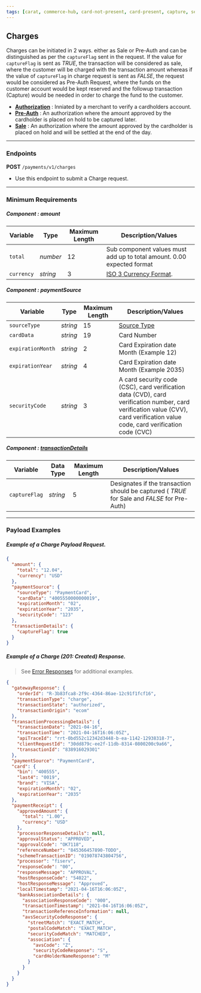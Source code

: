 ```yaml
---
tags: [carat, commerce-hub, card-not-present, card-present, capture, settle, charges]
---
```


## Charges

Charges can be initiated in 2 ways. either as Sale or Pre-Auth and can be distinguished as per the `captureFlag` sent in the request. If the value for `captureFlag` is sent as *TRUE*, the transaction will be considered as sale, where the customer will be charged with the transaction amount whereas if the value of `captureFlag` in charge request is sent as *FALSE*, the request would be considered as Pre-Auth Request, where the funds on the customer account would be kept reserved and the followup transaction (Capture) would be needed in order to charge the fund to the customer.

- **[Authorization](../FAQs-Glossary/Glossary.md#Authorization)** : Inniated by a merchant to verify a cardholders account.
- **[Pre-Auth](../FAQs-Glossary/Glossary.md#Pre-Auth)** : An authorization where the amount approved by the cardholder is placed on hold to be captured later.
- **[Sale](../FAQs-Glossary/Glossary.md#Sale)** : An authorization where the amount approved by the cardholder is placed on hold and will be settled at the end of the day.

----

### Endpoints

**POST** `/payments/v1/charges`
- Use this endpoint to submit a Charge request.


---
### Minimum Requirements

##### Component : amount

|Variable    |  Type| Maximum Length | Description/Values|
|---------|----------|----------------|---------|
| `total` | *number* | 12 | Sub component values must add up to total amount. 0.00 expected format|
| `currency` | *string* | 3 | [ISO 3 Currency Format](../Master-Data/Currency-Code.md).|

##### Component : paymentSource

Variable | Type| Maximum Length | Description/Values|
|---------|----------|----------------|---------|
|`sourceType` | *string* | 15 | [Source Type](../Master-Data/Source-Type.md)|
|`cardData`| *string* | 19 | Card Number| 
|`expirationMonth`| *string* | 2 | Card Expiration date Month (Example 12)|
|`expirationYear`| *string* | 4 | Card Expiration date Month (Example 2035)|
|`securityCode` | *string* | 3| A card security code (CSC), card verification data (CVD), card verification number, card verification value (CVV), card verification value code, card verification code (CVC)|

##### Component : [transactionDetails](../Master-Data/Transaction-Details.md)

|Variable | Data Type| Maximum Length | Description/Values |
|---------|----------|----------------|---------|
|`captureFlag` | *string* | 5 | Designates if the transaction should be captured ( *TRUE* for Sale and *FALSE* for Pre-Auth)|

---

### Payload Examples

<!--
type: tab
title: Request
-->

##### Example of a Charge Payload Request.

```json
{
  "amount": {
    "total": "12.04",
    "currency": "USD"
  },
  "paymentSource": {
    "sourceType": "PaymentCard",
    "cardData": "4005550000000019",
    "expirationMonth": "02",
    "expirationYear": "2035",
    "securityCode": "123"
  },
  "transactionDetails": {
    "captureFlag": true
  }
}
```
<!--
type: tab
title: Response
-->

##### Example of a Charge (201: Created) Response.

<!-- theme: info -->
> See [Error Responses](url) for additional examples.
```json
{
  "gatewayResponse": {
    "orderId": "R-3b83fca8-2f9c-4364-86ae-12c91f1fcf16",
    "transactionType": "charge",
    "transactionState": "authorized",
    "transactionOrigin": "ecom"
  },
  "transactionProcessingDetails": {
    "transactionDate": "2021-04-16",
    "transactionTime": "2021-04-16T16:06:05Z",
    "apiTraceId": "rrt-0bd552c12342d3448-b-ea-1142-12938318-7",
    "clientRequestId": "30dd879c-ee2f-11db-8314-0800200c9a66",
    "transactionId": "838916029301"
  },
  "paymentSource": "PaymentCard",
  "card": {
    "bin": "400555",
    "last4": "0019",
    "brand": "VISA",
    "expirationMonth": "02",
    "expirationYear": "2035"
  },
  "paymentReceipt": {
    "approvedAmount": {
      "total": "1.00",
      "currency": "USD"
    },
    "processorResponseDetails": null,
    "approvalStatus": "APPROVED",
    "approvalCode": "OK7118",
    "referenceNumber": "845366457890-TODO",
    "schemeTransactionID": "019078743804756",
    "processor": "fiserv",
    "responseCode": "00",
    "responseMessage": "APPROVAL",
    "hostResponseCode": "54022",
    "hostResponseMessage": "Approved",
    "localTimestamp": "2021-04-16T16:06:05Z",
    "bankAssociationDetails": {
      "associationResponseCode": "000",
      "transactionTimestamp": "2021-04-16T16:06:05Z",
      "transactionReferenceInformation": null,
      "avsSecurityCodeResponse": {
        "streetMatch": "EXACT_MATCH",
        "postalCodeMatch": "EXACT_MATCH",
        "securityCodeMatch": "MATCHED",
        "association": {
          "avsCode": "Z",
          "securityCodeResponse": "S",
          "cardHolderNameResponse": "M"
        }
      }
    }
  }
}
```

<!-- type: tab-end -->











